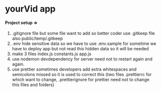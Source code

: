 # yourVid app

#### Project setup =>
1. .gitignore file but some file want to add so better coder use .gitkeep file also public/temp/.gitkeep
2. .env hide sensitive data so we have to use .env.sample for sometime we have to deploy app but not read this hidden data so it will be needed
3. make 3 files index.js constants.js app.js
4. use nodemon devdependency for server need not to restart again and again.
5. use prettier sometimes developers add extra whitespaces and semicolons missed so it is used to correct this (two files .prettierrc for which want to change, .prettierignore for prettier need not to change this files and folders)
